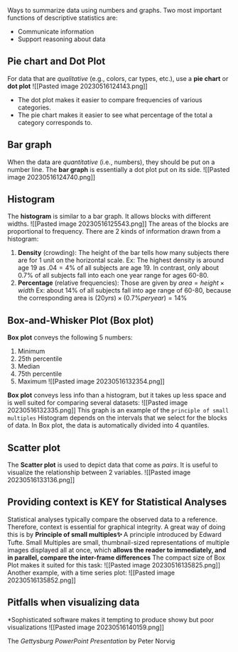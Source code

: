 Ways to summarize data using numbers and graphs. Two most important functions of descriptive statistics are:
* Communicate information
* Support reasoning about data

## Pie chart and Dot Plot
For data that are *qualitative* (e.g., colors, car types, etc.), use a **pie chart** or **dot plot**
![[Pasted image 20230516124143.png]]
* The dot plot makes it easier to compare frequencies of various categories.
* The pie chart makes it easier to see what percentage of the total a category corresponds to.

## Bar graph
When the data are *quantitative* (i.e., numbers), they should be put on a number line. 
The **bar graph** is essentially a dot plot put on its side.
![[Pasted image 20230516124740.png]]

## Histogram
The **histogram** is similar to a bar graph. It allows blocks with different widths. 
![[Pasted image 20230516125543.png]]
The areas of the blocks are proportional to frequency. There are 2 kinds of information drawn from a histogram:
1. **Density** (crowding): The height of the bar tells how many subjects there are for 1 unit on the horizontal scale.
	Ex: The highest density is around age 19 as $.04 = 4\%$ of all subjects are age 19. In contrast, only about $0.7\%$ of all subjects fall into each one year range for ages 60-80.
2. **Percentage** (relative frequencies): Those are given by 
	$area = height \times width$
	Ex: about 14% of all subjects fall into age range of 60-80, because the corresponding area is $(20 yrs) \times (0.7 \% per year) = 14 \%$ 

## Box-and-Whisker Plot (Box plot)
**Box plot** conveys the following 5 numbers:
1. Minimum
2. 25th percentile
3. Median
4. 75th percentile
5. Maximum
![[Pasted image 20230516132354.png]]

**Box plot** conveys less info than a histogram, but it takes up less space and is well suited for comparing several datasets:
![[Pasted image 20230516132335.png]]
This graph is an example of the `principle of small multiples`
Histogram depends on the intervals that we select for the blocks of data. 
In Box plot, the data is automatically divided into 4 quantiles.

## Scatter plot
The **Scatter plot** is used to depict data that come as *pairs*. It is useful to visualize the relationship between 2 variables.
![[Pasted image 20230516133136.png]]

## Providing context is KEY for Statistical Analyses 
Statistical analyses typically compare the observed data to a reference. Therefore, context is essential for graphical integrity. A great way of doing this is by **Principle of small multiples✨**
	A principle introduced by Edward Tufte. Small Multiples are small, thumbnail-sized representations of multiple images displayed all at once, which **allows the reader to immediately, and in parallel, compare the inter-frame differences**
The compact size of Box Plot makes it suited for this task:
![[Pasted image 20230516135825.png]]
Another example, with a time series plot:
![[Pasted image 20230516135852.png]]

## Pitfalls when visualizing data
*Sophisticated software makes it tempting to produce showy but poor visualizations
![[Pasted image 20230516140159.png]]

The *Gettysburg PowerPoint Presentation* by Peter Norvig